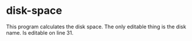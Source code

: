 # disk-space
This program calculates the disk space. The only editable thing is the disk name. Is editable on line 31.
